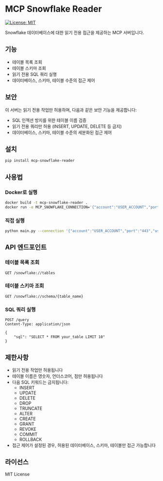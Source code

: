 # MCP Snowflake Reader

[![License: MIT](https://img.shields.io/badge/License-MIT-yellow.svg)](https://opensource.org/licenses/MIT)

Snowflake 데이터베이스에 대한 읽기 전용 접근을 제공하는 MCP 서버입니다.

## 기능

- 테이블 목록 조회
- 테이블 스키마 조회
- 읽기 전용 SQL 쿼리 실행
- 데이터베이스, 스키마, 테이블 수준의 접근 제어

## 보안

이 서버는 읽기 전용 작업만 허용하며, 다음과 같은 보안 기능을 제공합니다:

- SQL 인젝션 방지를 위한 테이블 이름 검증
- 읽기 전용 쿼리만 허용 (INSERT, UPDATE, DELETE 등 금지)
- 데이터베이스, 스키마, 테이블 수준의 세분화된 접근 제어

## 설치

```bash
pip install mcp-snowflake-reader
```

## 사용법

### Docker로 실행

```bash
docker build -t mcp-snowflake-reader .
docker run -e MCP_SNOWFLAKE_CONNECTION='{"account":"USER_ACCOUNT","port":"443","user":"USER_NAME","password":"USER_PASSWORD","warehouse":"USER_WAREHOUSE","database":"USER_DATABASE","role":"USER_ROLE"}' mcp-snowflake-reader
```

### 직접 실행

```bash
python main.py --connection '{"account":"USER_ACCOUNT","port":"443","user":"USER_NAME","password":"USER_PASSWORD","warehouse":"USER_WAREHOUSE","database":"USER_DATABASE","role":"USER_ROLE"}'
```

## API 엔드포인트

### 테이블 목록 조회
```
GET /snowflake://tables
```

### 테이블 스키마 조회
```
GET /snowflake://schema/{table_name}
```

### SQL 쿼리 실행
```
POST /query
Content-Type: application/json

{
    "sql": "SELECT * FROM your_table LIMIT 10"
}
```

## 제한사항

- 읽기 전용 작업만 허용됩니다
- 테이블 이름은 영숫자, 언더스코어, 점만 허용됩니다
- 다음 SQL 키워드는 금지됩니다:
  - INSERT
  - UPDATE
  - DELETE
  - DROP
  - TRUNCATE
  - ALTER
  - CREATE
  - GRANT
  - REVOKE
  - COMMIT
  - ROLLBACK
- 접근 제어가 설정된 경우, 허용된 데이터베이스, 스키마, 테이블만 접근 가능합니다

## 라이선스

MIT License 